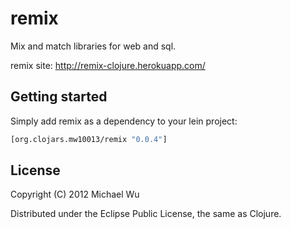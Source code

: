 # remix

Mix and match libraries for web and sql.

remix site: http://remix-clojure.herokuapp.com/

## Getting started

Simply add remix as a dependency to your lein project:

```clojure
[org.clojars.mw10013/remix "0.0.4"]
```
## License

Copyright (C) 2012 Michael Wu

Distributed under the Eclipse Public License, the same as Clojure.

